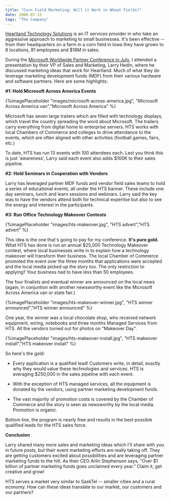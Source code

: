 ```yaml
---
title: "Corn Field Marketing: Will it Work in Wheat Fields?"
date: 2008-07-15
tags: "The Company"
---
```


[Heartland Technology Solutions](http://www.heartlandtechnologies.com/) is an IT services provider in who take an aggressive approach to marketing to small businesses. It's been effective -- from their headquarters on a farm in a corn field in Iowa they have grown to 8 locations, 81 employees and $18M in sales.

During the [Microsoft Worldwide Partner Conference in July](https://partner.microsoft.com/Canada/trainingevents/wwpartnerconference), I attended a presentation by their VP of Sales and Marketing, Larry Hedin, where he discussed marketing ideas that work for Heartland. Much of what they do leverage marketing development funds (MDF) from their various hardware and software partners. Here are some highlights:

**#1: Hold Microsoft Across America Events**

{%imagePlaceholder "images/microsoft-across-america.jpg", "Microsoft Across America van","Microsoft Across America" %}


Microsoft has seven large trailers which are filled with technology displays, which travel the country spreading the word about Microsoft. The trailers carry everything from digital home to enterprise servers. HTS works with local Chambers of Commerce and colleges to drive attendance to the events, which are often aligned with other activities (football games, fairs, etc.)

To date, HTS has run 13 events with 100 attendees each. Lest you think this is just 'awareness', Larry said each event also adds $100K to their sales pipeline.

**#2: Hold Seminars in Cooperation with Vendors**

Larry has leveraged partner MDF funds and vendor field sales teams to hold a series of educational events, all under the HTS banner. These include one day seminars, lunch and learn sessions and webinars. Larry said the key was to have the vendors attend both for technical expertise but also to see the energy and interest in the participants.

**#3: Run Office Technology Makeover Contests**

{%imagePlaceholder "images/hts-makeover.jpg", "HTS advert","HTS advert" %}

This idea is the one that's going to pay for my conference. **It's pure gold.** What HTS has done is run an annual $25,000 Technology Makeover contest, where local businesses write in to explain how a technology makeover will transform their business. The local Chamber of Commerce promoted the event over the three months that applications were accepted and the local media picked up the story too. The only restriction to applying? Your business had to have less than 50 employees.

The four finalists and eventual winner are announced on the local news (again, in conjuntion with another newsworthy event like the Microsoft Across America van or state fair.)

{%imagePlaceholder "images/hts-makeover-winner.jpg", "HTS winner announced","HTS winner announced" %}


One year, the winner was a local chocolate shop, who received network equipment, wiring, notebooks and three months Managed Services from HTS. All the vendors turned out for photos on "Makeover Day".

{%imagePlaceholder "images/hts-makeover-install.jpg", "HTS makeover install","HTS makeover install" %}

So here's the gold:

- Every application is a qualified lead! Customers write, in detail, exactly why they would value these technologies and services. HTS is averaging $250,000 in the sales pipeline with each event.

- With the exception of HTS managed services, all the equipment is donated by the vendors, using partner marketing development funds.

- The vast majority of promotion costs is covered by the Chamber of Commerce and the story is seen as newsworthy by the local media. Promotion is organic.

Bottom line, the program is nearly free and results in the best possible qualified leads for the HTS sales force.

**Conclusion**

Larry shared many more sales and marketing ideas which I'll share with you in future posts, but their event marketing efforts are really taking off. They are getting customers excited about possibilities and are leveraging partner marketing funds to the hilt. As their CEO Arlin Stephenson says, "Over $1 billion of partner marketing funds goes unclaimed every year." Claim it, get creative and grow!

HTS serves a market very similar to SaskTel -- smaller cities and a rural economy. How can these ideas translate to our market, our customers and our partners?
